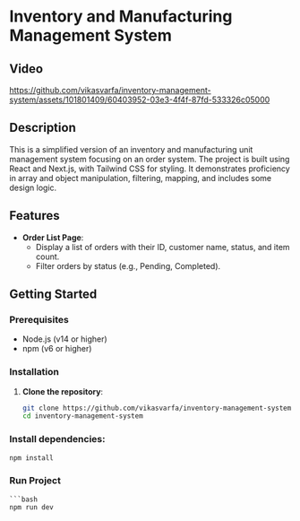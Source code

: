 # Inventory and Manufacturing Management System

## Video
https://github.com/vikasvarfa/inventory-management-system/assets/101801409/60403952-03e3-4f4f-87fd-533326c05000

## Description
This is a simplified version of an inventory and manufacturing unit management system focusing on an order system. The project is built using React and Next.js, with Tailwind CSS for styling. It demonstrates proficiency in array and object manipulation, filtering, mapping, and includes some design logic.

## Features
- **Order List Page**:
  - Display a list of orders with their ID, customer name, status, and item count.
  - Filter orders by status (e.g., Pending, Completed).

 

## Getting Started

### Prerequisites
- Node.js (v14 or higher)
- npm (v6 or higher)

### Installation
1. **Clone the repository**:
   ```bash
   git clone https://github.com/vikasvarfa/inventory-management-system.git
   cd inventory-management-system

### Install dependencies:
 ```bash
 npm install
```

### Run Project
    ```bash
    npm run dev

